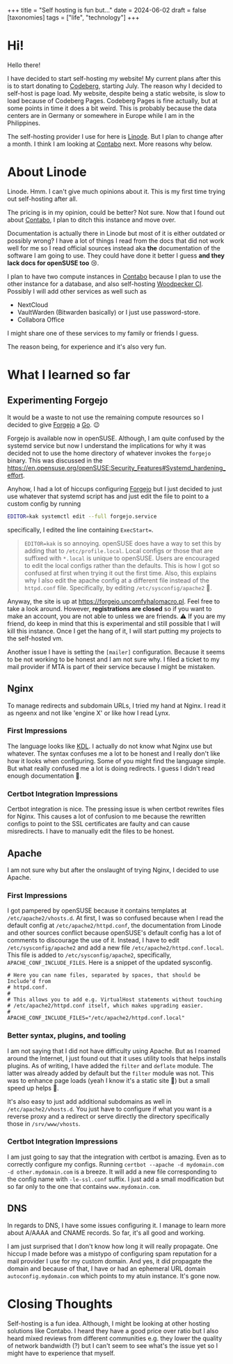 +++
title = "Self hosting is fun but..."
date = 2024-06-02
draft = false
[taxonomies]
tags = ["life", "technology"]
+++

# Hi!

Hello there!

I have decided to start self-hosting my website! My current plans after this
is to start donating to [Codeberg][codeberg], starting July. The reason why I
decided to self-host is page load. My website, despite being a static website,
is slow to load because of Codeberg Pages. Codeberg Pages is fine actually, but
at some points in time it does a bit weird. This is probably because the data
centers are in Germany or somewhere in Europe while I am in the Philippines.

The self-hosting provider I use for here is [Linode][linode]. But I plan
to change after a month. I think I am looking at [Contabo][contabo] next.
More reasons why below.

# About Linode

Linode. Hmm. I can't give much opinions about it. This is my first time
trying out self-hosting after all.

The pricing is in my opinion, could be better? Not sure. Now that I found
out about [Contabo][contabo], I plan to ditch this instance and move over.

Documentation is actually there in Linode but most of it is either outdated
or possibly wrong? I have a lot of things I read from the docs that did not
work well for me so I read official sources instead aka **the** documentation
of the software I am going to use. They could have done it better I guess
**and they lack docs for openSUSE too** 😢.

I plan to have two compute instances in [Contabo][contabo] because I plan
to use the other instance for a database, and also self-hosting [Woodpecker
CI][woodpecker-ci]. Possibly I will add other services as well such as
- NextCloud
- VaultWarden (Bitwarden basically) or I just use password-store.
- Collabora Office

I might share one of these services to my family or friends I guess.

The reason being, for experience and it's also very fun.

# What I learned so far

## Experimenting Forgejo

It would be a waste to not use the remaining compute resources so I decided
to give [Forgejo][forgejo] a [Go][go]. :wink:

Forgejo is available now in openSUSE. Although, I am quite confused
by the systemd service but now I understand the implications for
why it was decided not to use the home directory of whatever
invokes the `forgejo` binary. This was discussed in the
https://en.opensuse.org/openSUSE:Security_Features#Systemd_hardening_effort.

Anyhow, I had a lot of hiccups configuring [Forgejo][forgejo] but I just
decided to just use whatever that systemd script has and just edit the file
to point to a custom config by running

```bash
EDITOR=kak systemctl edit --full forgejo.service
```

specifically, I edited the line containing `ExecStart=`.

> `EDITOR=kak` is so annoying. openSUSE does have a way
> to set this by adding that to `/etc/profile.local`.
> Local configs or those that are suffixed with `*.local` is
> unique to openSUSE. Users are encouraged to edit the
> local configs rather than the defaults. This is how
> I got so confused at first when trying it out the first time.
> Also, this explains why I also edit the apache config
> at a different file instead of the `httpd.conf` file. Specifically,
> by editing `/etc/sysconfig/apache2` :woozy_face:.

Anyway, the site is up at <https://forgejo.uncomfyhalomacro.pl>. Feel free
to take a look around. However, **registrations are closed** so if you want
to make an account, you are not able to unless we are friends. :warning:
If you are my friend, do keep in mind that this is experimental and still
possible that I will kill this instance. Once I get the hang of it, I will
start putting my projects to the self-hosted vm.

Another issue I have is setting the `[mailer]` configuration. Because it seems
to be not working to be honest and I am not sure why. I filed a ticket to
my mail provider if MTA is part of their service because I might be mistaken.

## Nginx

To manage redirects and subdomain URLs, I tried my hand at Nginx. I read it
as ngeenx and not like 'engine X' or like how I read Lynx.

### First Impressions

The language looks like [KDL](https://kdl.dev/). I actually do not know
what Nginx use but whatever. The syntax confuses me a lot to be honest and
I really don't like how it looks when configuring. Some of you might find
the language simple. But what really confused me a lot is doing redirects. I
guess I didn't read enough documentation 🥴.

### Certbot Integration Impressions

Certbot integration is nice. The pressing issue is when certbot rewrites
files for Nginx.  This causes a lot of confusion to me because the
rewritten configs to point to the SSL certificates are faulty and can
cause misredirects. I have to manually edit the files to be honest.

## Apache

I am not sure why but after the onslaught of trying Nginx, I decided
to use Apache.

### First Impressions

I got pampered by openSUSE because it contains templates at `/etc/apache2/vhosts.d`.
At first, I was so confused because when I read the default config at
`/etc/apache2/httpd.conf`, the documentation from Linode and other sources
conflict because openSUSE's default config has a lot of comments to discourage
the use of it. Instead, I have to edit `/etc/sysconfig/apache2` and add a
new file `/etc/apache2/httpd.conf.local`. This file is added to `/etc/sysconfig/apache2`,
specifically, `APACHE_CONF_INCLUDE_FILES`. Here is a snippet of the updated sysconfig.

```
# Here you can name files, separated by spaces, that should be Include'd from 
# httpd.conf. 
#
# This allows you to add e.g. VirtualHost statements without touching 
# /etc/apache2/httpd.conf itself, which makes upgrading easier. 
#
APACHE_CONF_INCLUDE_FILES="/etc/apache2/httpd.conf.local"
```

### Better syntax, plugins, and tooling

I am not saying that I did not have difficulty using Apache. But
as I roamed around the Internet, I just found out that it uses
utility tools that helps installs plugins. As of writing, I have
added the `filter` and `deflate` module. The latter was already
added by default but the `filter` module was not. This was
to enhance page loads (yeah I know it's a static site 🤣) but
a small speed up helps 🤪.

It's also easy to just add additional subdomains as well
in `/etc/apache2/vhosts.d`. You just have to configure if what you want
is a reverse proxy and a redirect or serve directly the directory
specifically those in `/srv/www/vhosts`.

### Certbot Integration Impressions

I am just going to say that the integration with certbot is amazing.  Even as
to correctly configure my configs. Running `certbot --apache -d mydomain.com
-d other.mydomain.com` is a breeze. It will add a new file corresponding
to the config name with `-le-ssl.conf` suffix. I just add a small modification
but so far only to the one that contains `www.mydomain.com`.

## DNS

In regards to DNS, I have some issues configuring it. I manage to learn more
about A/AAAA and CNAME records. So far, it's all good and working.

I am just surprised that I don't know how long it will really propagate. One
hiccup I made before was a mistypo of configuring spam reputation for
a mail provider I use for my custom domain. And yes, it did propagate
the domain and because of that, I have or had an ephemeral URL domain
`autoconfig.mydomain.com` which points to my atuin instance. It's gone now.

# Closing Thoughts

Self-hosting is a fun idea. Although, I might be looking at other hosting solutions
like Contabo. I heard they have a good price over ratio but I also
heard mixed reviews from different communities e.g. they lower the quality
of network bandwidth (?) but I can't seem to see what's the issue yet
so I might have to experience that myself.

[codeberg]: https://codeberg.org
[contabo]: https://contabo.com
[forgejo]: https://forgejo.org
[go]: https://go.dev/
[linode]: https://www.linode.com/
[woodpecker-ci]: https://woodpecker-ci.org
